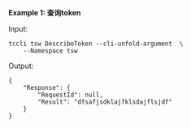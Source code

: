 **Example 1: 查询token**



Input: 

```
tccli tsw DescribeToken --cli-unfold-argument  \
    --Namespace tsw
```

Output: 
```
{
    "Response": {
        "RequestId": null,
        "Result": "dfsafjsdklajfklsdajflsjdf"
    }
}
```

